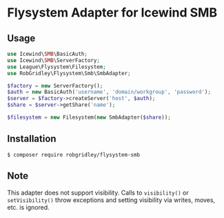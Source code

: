 # Flysystem Adapter for Icewind SMB

## Usage
```php
use Icewind\SMB\BasicAuth;
use Icewind\SMB\ServerFactory;
use League\Flysystem\Filesystem;
use RobGridley\Flysystem\Smb\SmbAdapter;

$factory = new ServerFactory();
$auth = new BasicAuth('username', 'domain/workgroup', 'password');
$server = $factory->createServer('host', $auth);
$share = $server->getShare('name');

$filesystem = new Filesystem(new SmbAdapter($share));
```

## Installation
```
$ composer require robgridley/flysystem-smb
```

## Note
This adapter does not support visibility. Calls to `visibility()` or `setVisibility()` throw exceptions and setting visibility via writes, moves, etc. is ignored.